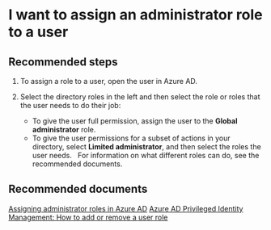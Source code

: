 <properties
    pageTitle="Assign an administrator role to a user"
    description="Assign an administrator role to a user"
    service="microsoft.aad"
    resource="Microsoft_AAD_IAM"
    authors="curtand"
    displayOrder="2490"
    selfHelpType="resource"
    supportTopicIds=""
    resourceTags="users-assignrole,userandgroups_overview,userandgroups_user"
    productPesIds=""
    cloudEnvironments="public, Fairfax, Mooncake"
    	articleId="c413431f-16ff-477b-8fe0-aeac99229c06"
	ownershipId="AzureIdentity_User"
/>

# I want to assign an administrator role to a user

## **Recommended steps**

1. To assign a role to a user, open the user in Azure AD.

2. Select the directory roles in the left and then select the role or roles that the user needs to do their job:
	- To give the user full permission, assign the user to the **Global administrator** role.
	- To give the user permissions for a subset of actions in your directory, select **Limited administrator**, and then select the roles the user needs.
 
For information on what different roles can do, see the recommended documents.

## **Recommended documents**
[Assigning administrator roles in Azure AD](https://azure.microsoft.com/documentation/articles/active-directory-assign-admin-roles/)
[Azure AD Privileged Identity Management: How to add or remove a user role](https://azure.microsoft.com/documentation/articles/active-directory-privileged-identity-management-how-to-add-role-to-user/)
